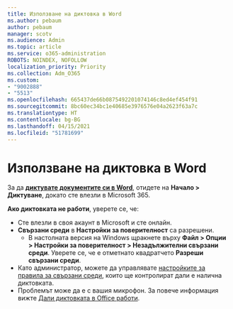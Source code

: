 ```yaml
---
title: Използване на диктовка в Word
ms.author: pebaum
author: pebaum
manager: scotv
ms.audience: Admin
ms.topic: article
ms.service: o365-administration
ROBOTS: NOINDEX, NOFOLLOW
localization_priority: Priority
ms.collection: Adm_O365
ms.custom:
- "9002888"
- "5513"
ms.openlocfilehash: 665437de66b0875492201074146c8ed4ef454f91
ms.sourcegitcommit: 8bc60ec34bc1e40685e3976576e04a2623f63a7c
ms.translationtype: HT
ms.contentlocale: bg-BG
ms.lasthandoff: 04/15/2021
ms.locfileid: "51781699"
---
```

# <a name="use-dictation-in-word"></a>Използване на диктовка в Word

За да **[диктувате документите си в Word](https://support.office.com/article/dictate-your-documents-in-word-3876e05f-3fcc-418f-b8ab-db7ce0d11d3c)**, отидете на **Начало > Диктуване**, докато сте влезли в Microsoft 365.

**Ако диктовката не работи**, уверете се, че:

- Сте влезли в своя акаунт в Microsoft и сте онлайн.
- **Свързани среди** в **Настройки за поверителност** са разрешени. 
    - В настолната версия на Windows щракнете върху **Файл > Опции > Настройки за поверителност > Незадължителни свързани среди**. Уверете се, че е отметнато квадратчето **Разреши свързани среди**.
- Като администратор, можете да управлявате [настройките за правила за свързани среди](https://docs.microsoft.com/deployoffice/privacy/manage-privacy-controls#policy-settings-for-connected-experiences), които ще контролират дали е налична диктовката.
- Проблемът може да е с вашия микрофон. За повече информация вижте [Дали диктовката в Office работи](https://support.office.com/article/If-dictation-in-Office-isn-t-working-3a740b4a-19d5-461c-b59a-d82172707fd4#OfficeVersion=Web).
